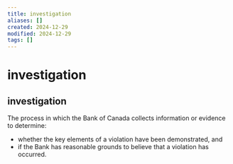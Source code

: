 ```yaml
---
title: investigation
aliases: []
created: 2024-12-29
modified: 2024-12-29
tags: []
---
```

# investigation
## investigation

The process in which the Bank of Canada collects information or evidence to determine:

- whether the key elements of a violation have been demonstrated, and
- if the Bank has reasonable grounds to believe that a violation has occurred.
